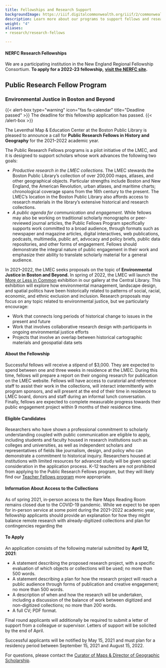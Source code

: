 ```yaml
---
title: Fellowships and Research Support
backgroundImage: https://iiif.digitalcommonwealth.org/iiif/2/commonwealth:3f463366g/1292,3248,8404,3417/1200,/0/default.jpg
description: Learn more about our programs to support fellows and research scholars
weight: "4"
aliases:
- research/research-fellows

---
```

#### NERFC Research Fellowships

We are a participating institution in the New England Regional Fellowship Consortium. **To apply for a 2022-23 fellowship,** [**visit the NERFC site**](https://www.masshist.org/fellowships/nerfc "NERFC Fellowship Application")**.**

## Public Research Fellow Program

### Environmental Justice in Boston and Beyond

{{< alert-box type="warning" icon="fas fa-calendar" title="Deadline passed" >}} The deadline for this fellowship application has passed. {{< /alert-box >}}

The Leventhal Map & Education Center at the Boston Public Library is pleased to announce a call for **Public Research Fellows in History and Geography** for the 2021–2022 academic year.

The Public Research Fellows programs is a pilot initiative of the LMEC, and it is designed to support scholars whose work advances the following two goals:

* _Productive research in the LMEC collections._ The LMEC stewards the Boston Public Library’s collection of over 200,000 maps, atlases, and other geographical objects. Particular strengths include Boston and New England, the American Revolution, urban atlases, and maritime charts; chronological coverage spans from the 16th century to the present. The LMEC’s location in the Boston Public Library also affords access to research materials in the library’s extensive historical and research collections.
* _A public agenda for communication and engagement._ While fellows may also be working on traditional scholarly monographs or peer-reviewed journal articles, the Public Fellows Program specifically supports work committed to a broad audience, through formats such as newspaper and magazine articles, digital interactives, web publications, podcasts, multimedia, public art, advocacy and policy briefs, public data repositories, and other forms of engagement. Fellows should demonstrate the integral nature of public engagement in their work and emphasize their ability to translate scholarly material for a general audience.

In 2021–2022, the LMEC seeks proposals on the topic of **Environmental Justice in Boston and Beyond.** In spring of 2022, the LMEC will launch the [More or Less in Common](https://www.leventhalmap.org/articles/environmental-justice-exhibition-preview/) exhibition in our gallery at the Central Library. This exhibition will explore how environmental management, landscape design, and spatial politics have been historically related to patterns of social, racial, economic, and ethnic exclusion and inclusion. Research proposals may focus on any topic related to environmental justice, but we particularly encourage:

* Work that connects long periods of historical change to issues in the present and future
* Work that involves collaborative research design with participants in ongoing environmental justice efforts
* Projects that involve an overlap between historical cartographic materials and geospatial data sets

#### About the Fellowship

Successful fellows will receive a stipend of $3,000. They are expected to spend between one and three weeks in residence at the LMEC. During this time, fellows will prepare a report on their ongoing research for publication on the LMEC website. Fellows will have access to curatorial and reference staff to assist their work in the collections, will interact intermittently with program sponsors, and will present at the end of their time in residence to LMEC board, donors and staff during an informal lunch conversation. Finally, fellows are expected to complete measurable progress towards their public engagement project within 9 months of their residence time.

#### Eligible Candidates

Researchers who have shown a professional commitment to scholarly understanding coupled with public communication are eligible to apply, including students and faculty housed in research institutions such as colleges and universities, as well as independent scholars and representatives of fields like journalism, design, and policy who can demonstrate a commitment to historical inquiry. Researchers housed at institutions with limited resources for advanced study will be given special consideration in the application process. K–12 teachers are not prohibited from applying to the Public Research Fellows program, but they will likely find our [Teacher Fellows program](https://www.leventhalmap.org/education/k12/professional-development/) more appropriate.

#### Information About Access to the Collections

As of spring 2021, in-person access to the Rare Maps Reading Room remains closed due to the COVID-19 pandemic. While we expect to be open for in-person service at some point during the 2021–2022 academic year, fellowship applicants should provide an explanation for how they might balance remote research with already-digitized collections and plan for contingencies regarding the

#### To Apply

An application consists of the following material submitted by **April 12, 2021**:

* A statement describing the proposed research project, with a specific evaluation of which objects or collections will be used; no more than 500 words.
* A statement describing a plan for how the research project will reach a public audience through forms of publication and creative engagement; no more than 500 words.
* A description of when and how the research will be undertaken, including a discussion of the balance of work between digitized and non-digitized collections; no more than 200 words.
* A full CV; PDF format.

Final round applicants will additionally be required to submit a letter of support from a colleague or supervisor. Letters of support will be solicited by the end of April.

Successful applicants will be notified by May 15, 2021 and must plan for a residency period between September 15, 2021 and August 15, 2022.

For questions, please contact the [Curator of Maps & Director of Geographic Scholarship](https://www.leventhalmap.org/about/people/garrett-nelson/).